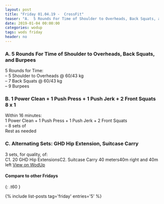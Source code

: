 ```yaml
---
layout: post
title: "Friday 01.04.19 -  CrossFit"
teaser: "A.  5 Rounds For Time of Shoulder to Overheads, Back Squats, and Burpees<br/> B.  1 Power Clean + 1 Push Press + 1 Push Jerk + 2 Front Squats 8 x 1<br/> C. Alternating Sets: GHD Hip Extension, Suitcase Carry"
date: 2019-01-04 00:00:00
categories: wodup
tags: wods friday
header: no
---
```



<h3>A.  5 Rounds For Time of Shoulder to Overheads, Back Squats, and Burpees</h3>
5 Rounds for Time:<br/>– 5 Shoulder to Overheads @ 60/43 kg<br/>– 7 Back Squats @ 60/43 kg<br/>– 9 Burpees<br/>
<h3>B.  1 Power Clean + 1 Push Press + 1 Push Jerk + 2 Front Squats 8 x 1</h3>
Within 16 minutes:<br/>
1 Power Clean + 1 Push Press + 1 Push Jerk + 2 Front Squats<br/>– 8 sets of <br/>Rest as needed<br/>
<h3>C. Alternating Sets: GHD Hip Extension, Suitcase Carry</h3>
3 sets, for quality,  of:<br/>C1. 20 GHD Hip ExtensionsC2. Suitcase Carry 40 meters40m right and 40m left
<a href="https://www.wodup.com/gyms/asphodel/wods/11992" target="blank">View on WodUp</a>


#### Compare to other Fridays
{: .t60 }

{% include list-posts tag='friday' entries='5' %}